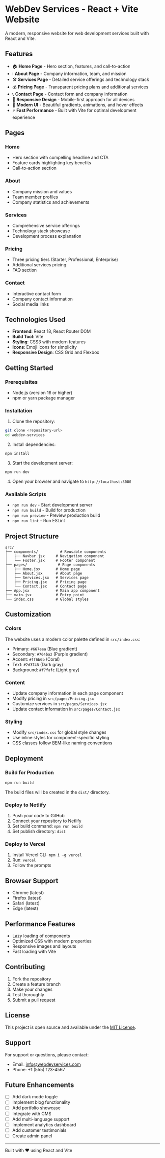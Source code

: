 # WebDev Services - React + Vite Website

A modern, responsive website for web development services built with React and Vite.

## Features

- 🏠 **Home Page** - Hero section, features, and call-to-action
- ℹ️ **About Page** - Company information, team, and mission
- 🛠️ **Services Page** - Detailed service offerings and technology stack
- 💰 **Pricing Page** - Transparent pricing plans and additional services
- 📞 **Contact Page** - Contact form and company information
- 📱 **Responsive Design** - Mobile-first approach for all devices
- 🎨 **Modern UI** - Beautiful gradients, animations, and hover effects
- ⚡ **Fast Performance** - Built with Vite for optimal development experience

## Pages

### Home
- Hero section with compelling headline and CTA
- Feature cards highlighting key benefits
- Call-to-action section

### About
- Company mission and values
- Team member profiles
- Company statistics and achievements

### Services
- Comprehensive service offerings
- Technology stack showcase
- Development process explanation

### Pricing
- Three pricing tiers (Starter, Professional, Enterprise)
- Additional services pricing
- FAQ section

### Contact
- Interactive contact form
- Company contact information
- Social media links

## Technologies Used

- **Frontend**: React 18, React Router DOM
- **Build Tool**: Vite
- **Styling**: CSS3 with modern features
- **Icons**: Emoji icons for simplicity
- **Responsive Design**: CSS Grid and Flexbox

## Getting Started

### Prerequisites

- Node.js (version 16 or higher)
- npm or yarn package manager

### Installation

1. Clone the repository:
```bash
git clone <repository-url>
cd webdev-services
```

2. Install dependencies:
```bash
npm install
```

3. Start the development server:
```bash
npm run dev
```

4. Open your browser and navigate to `http://localhost:3000`

### Available Scripts

- `npm run dev` - Start development server
- `npm run build` - Build for production
- `npm run preview` - Preview production build
- `npm run lint` - Run ESLint

## Project Structure

```
src/
├── components/          # Reusable components
│   ├── Navbar.jsx     # Navigation component
│   └── Footer.jsx     # Footer component
├── pages/              # Page components
│   ├── Home.jsx       # Home page
│   ├── About.jsx      # About page
│   ├── Services.jsx   # Services page
│   ├── Pricing.jsx    # Pricing page
│   └── Contact.jsx    # Contact page
├── App.jsx            # Main app component
├── main.jsx           # Entry point
└── index.css          # Global styles
```

## Customization

### Colors
The website uses a modern color palette defined in `src/index.css`:
- Primary: `#667eea` (Blue gradient)
- Secondary: `#764ba2` (Purple gradient)
- Accent: `#ff6b6b` (Coral)
- Text: `#2d3748` (Dark gray)
- Background: `#f7fafc` (Light gray)

### Content
- Update company information in each page component
- Modify pricing in `src/pages/Pricing.jsx`
- Customize services in `src/pages/Services.jsx`
- Update contact information in `src/pages/Contact.jsx`

### Styling
- Modify `src/index.css` for global style changes
- Use inline styles for component-specific styling
- CSS classes follow BEM-like naming conventions

## Deployment

### Build for Production
```bash
npm run build
```

The build files will be created in the `dist/` directory.

### Deploy to Netlify
1. Push your code to GitHub
2. Connect your repository to Netlify
3. Set build command: `npm run build`
4. Set publish directory: `dist`

### Deploy to Vercel
1. Install Vercel CLI: `npm i -g vercel`
2. Run: `vercel`
3. Follow the prompts

## Browser Support

- Chrome (latest)
- Firefox (latest)
- Safari (latest)
- Edge (latest)

## Performance Features

- Lazy loading of components
- Optimized CSS with modern properties
- Responsive images and layouts
- Fast loading with Vite

## Contributing

1. Fork the repository
2. Create a feature branch
3. Make your changes
4. Test thoroughly
5. Submit a pull request

## License

This project is open source and available under the [MIT License](LICENSE).

## Support

For support or questions, please contact:
- Email: info@webdevservices.com
- Phone: +1 (555) 123-4567

## Future Enhancements

- [ ] Add dark mode toggle
- [ ] Implement blog functionality
- [ ] Add portfolio showcase
- [ ] Integrate with CMS
- [ ] Add multi-language support
- [ ] Implement analytics dashboard
- [ ] Add customer testimonials
- [ ] Create admin panel

---

Built with ❤️ using React and Vite
